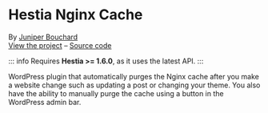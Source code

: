 # Hestia Nginx Cache

By [Juniper Bouchard](https://github.com/imjuniper/)  
[View the project](https://wordpress.org/plugins/tulio-nginx-cache/) – [Source code](https://github.com/imjuniper/tulio-nginx-cache)

::: info
Requires **Hestia >= 1.6.0**, as it uses the latest API.
:::

WordPress plugin that automatically purges the Nginx cache after you make a website change such as updating a post or changing your theme. You also have the ability to manually purge the cache using a button in the WordPress admin bar.
